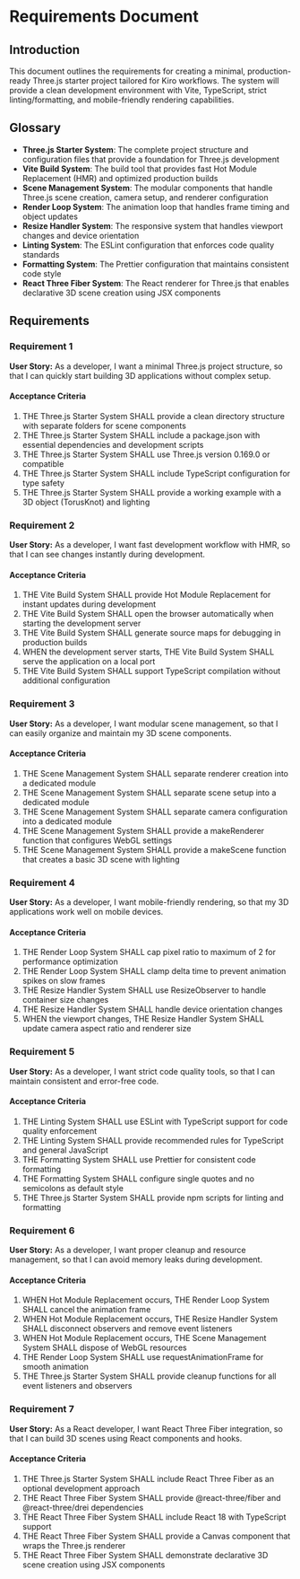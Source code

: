 # Requirements Document

## Introduction

This document outlines the requirements for creating a minimal, production-ready Three.js starter project tailored for Kiro workflows. The system will provide a clean development environment with Vite, TypeScript, strict linting/formatting, and mobile-friendly rendering capabilities.

## Glossary

- **Three.js Starter System**: The complete project structure and configuration files that provide a foundation for Three.js development
- **Vite Build System**: The build tool that provides fast Hot Module Replacement (HMR) and optimized production builds
- **Scene Management System**: The modular components that handle Three.js scene creation, camera setup, and renderer configuration
- **Render Loop System**: The animation loop that handles frame timing and object updates
- **Resize Handler System**: The responsive system that handles viewport changes and device orientation
- **Linting System**: The ESLint configuration that enforces code quality standards
- **Formatting System**: The Prettier configuration that maintains consistent code style
- **React Three Fiber System**: The React renderer for Three.js that enables declarative 3D scene creation using JSX components

## Requirements

### Requirement 1

**User Story:** As a developer, I want a minimal Three.js project structure, so that I can quickly start building 3D applications without complex setup.

#### Acceptance Criteria

1. THE Three.js Starter System SHALL provide a clean directory structure with separate folders for scene components
2. THE Three.js Starter System SHALL include a package.json with essential dependencies and development scripts
3. THE Three.js Starter System SHALL use Three.js version 0.169.0 or compatible
4. THE Three.js Starter System SHALL include TypeScript configuration for type safety
5. THE Three.js Starter System SHALL provide a working example with a 3D object (TorusKnot) and lighting

### Requirement 2

**User Story:** As a developer, I want fast development workflow with HMR, so that I can see changes instantly during development.

#### Acceptance Criteria

1. THE Vite Build System SHALL provide Hot Module Replacement for instant updates during development
2. THE Vite Build System SHALL open the browser automatically when starting the development server
3. THE Vite Build System SHALL generate source maps for debugging in production builds
4. WHEN the development server starts, THE Vite Build System SHALL serve the application on a local port
5. THE Vite Build System SHALL support TypeScript compilation without additional configuration

### Requirement 3

**User Story:** As a developer, I want modular scene management, so that I can easily organize and maintain my 3D scene components.

#### Acceptance Criteria

1. THE Scene Management System SHALL separate renderer creation into a dedicated module
2. THE Scene Management System SHALL separate scene setup into a dedicated module
3. THE Scene Management System SHALL separate camera configuration into a dedicated module
4. THE Scene Management System SHALL provide a makeRenderer function that configures WebGL settings
5. THE Scene Management System SHALL provide a makeScene function that creates a basic 3D scene with lighting

### Requirement 4

**User Story:** As a developer, I want mobile-friendly rendering, so that my 3D applications work well on mobile devices.

#### Acceptance Criteria

1. THE Render Loop System SHALL cap pixel ratio to maximum of 2 for performance optimization
2. THE Render Loop System SHALL clamp delta time to prevent animation spikes on slow frames
3. THE Resize Handler System SHALL use ResizeObserver to handle container size changes
4. THE Resize Handler System SHALL handle device orientation changes
5. WHEN the viewport changes, THE Resize Handler System SHALL update camera aspect ratio and renderer size

### Requirement 5

**User Story:** As a developer, I want strict code quality tools, so that I can maintain consistent and error-free code.

#### Acceptance Criteria

1. THE Linting System SHALL use ESLint with TypeScript support for code quality enforcement
2. THE Linting System SHALL provide recommended rules for TypeScript and general JavaScript
3. THE Formatting System SHALL use Prettier for consistent code formatting
4. THE Formatting System SHALL configure single quotes and no semicolons as default style
5. THE Three.js Starter System SHALL provide npm scripts for linting and formatting

### Requirement 6

**User Story:** As a developer, I want proper cleanup and resource management, so that I can avoid memory leaks during development.

#### Acceptance Criteria

1. WHEN Hot Module Replacement occurs, THE Render Loop System SHALL cancel the animation frame
2. WHEN Hot Module Replacement occurs, THE Resize Handler System SHALL disconnect observers and remove event listeners
3. WHEN Hot Module Replacement occurs, THE Scene Management System SHALL dispose of WebGL resources
4. THE Render Loop System SHALL use requestAnimationFrame for smooth animation
5. THE Three.js Starter System SHALL provide cleanup functions for all event listeners and observers

### Requirement 7

**User Story:** As a React developer, I want React Three Fiber integration, so that I can build 3D scenes using React components and hooks.

#### Acceptance Criteria

1. THE Three.js Starter System SHALL include React Three Fiber as an optional development approach
2. THE React Three Fiber System SHALL provide @react-three/fiber and @react-three/drei dependencies
3. THE React Three Fiber System SHALL include React 18 with TypeScript support
4. THE React Three Fiber System SHALL provide a Canvas component that wraps the Three.js renderer
5. THE React Three Fiber System SHALL demonstrate declarative 3D scene creation using JSX components
